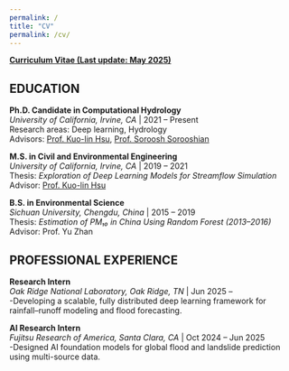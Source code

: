 ```yaml
---
permalink: /
title: "CV"
permalink: /cv/
---
```




[**Curriculum Vitae (Last update: May 2025)**](/files/Jinyang,%20Li_CV_202505.pdf)

## EDUCATION

**Ph.D. Candidate in Computational Hydrology**  
*University of California, Irvine, CA* | 2021 – Present  
Research areas: Deep learning, Hydrology<br>
Advisors: [Prof. Kuo-lin Hsu](https://chrs.web.uci.edu/chrs_directory.php), [Prof. Soroosh Sorooshian](https://engineering.uci.edu/users/soroosh-sorooshian)


**M.S. in Civil and Environmental Engineering**  
*University of California, Irvine, CA* | 2019 – 2021  
Thesis: *Exploration of Deep Learning Models for Streamflow Simulation*  
Advisor: [Prof. Kuo-lin Hsu](https://chrs.web.uci.edu/chrs_directory.php)

**B.S. in Environmental Science**  
*Sichuan University, Chengdu, China* | 2015 – 2019  
Thesis: *Estimation of PM₁₀ in China Using Random Forest (2013–2016)*  
Advisor: Prof. Yu Zhan

## PROFESSIONAL EXPERIENCE

**Research Intern**  
*Oak Ridge National Laboratory, Oak Ridge, TN* | Jun 2025 – <br>
-Developing a scalable, fully distributed deep learning framework for rainfall–runoff modeling and flood forecasting.

**AI Research Intern**  
*Fujitsu Research of America, Santa Clara, CA* | Oct 2024 – Jun 2025  
-Designed AI foundation models for global flood and landslide prediction using multi-source data.